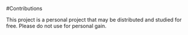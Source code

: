 #Contributions

This project is a personal project that may be distributed and studied for free. Please do not use for personal gain.
